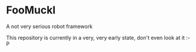# FooMuckl
A not very serious robot framework

This repository is currently in a very, very early state, don't even look at it :-P

